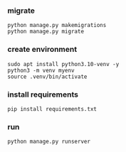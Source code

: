 
### migrate
```
python manage.py makemigrations
python manage.py migrate
```

### create environment
```
sudo apt install python3.10-venv -y
python3 -m venv myenv
source .venv/bin/activate
```

### install requirements 
```
pip install requirements.txt 
```

### run
```
python manage.py runserver
```


